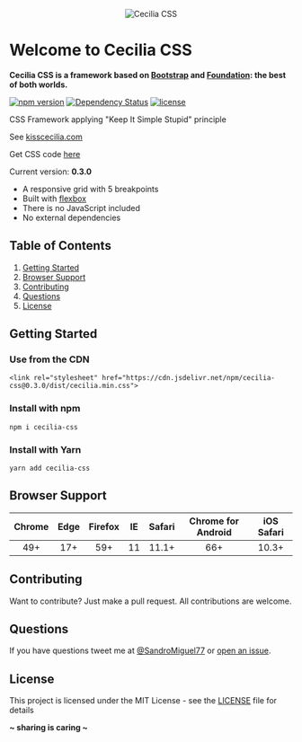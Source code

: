 <p align="center"><img src="http://kisscecilia.com/public/img/logo_cecilia_css.png" alt="Cecilia CSS" /></p>

# Welcome to Cecilia CSS
**Cecilia CSS is a framework based on [Bootstrap](https://getbootstrap.com/) and [Foundation](http://foundation.zurb.com/): the best of both worlds.**

[![npm version](https://badge.fury.io/js/cecilia-css.svg)](https://badge.fury.io/js/cecilia-css)
[![Dependency Status](https://david-dm.org/SandroMiguel/cecilia-css.svg)](https://david-dm.org/SandroMiguel/cecilia-css)
[![license](https://img.shields.io/badge/License-MIT-blue.svg?style=flat)](LICENSE)

CSS Framework applying "Keep It Simple Stupid" principle

See [kisscecilia.com](http://kisscecilia.com/)

Get CSS code [here](dist/cecilia.css)

Current version: **0.3.0**

* A responsive grid with 5 breakpoints
* Built with [flexbox](https://caniuse.com/#feat=flexbox)
* There is no JavaScript included
* No external dependencies

## Table of Contents
1. [Getting Started](#getting-started)
1. [Browser Support](#browser-support)
1. [Contributing](#contributing)
1. [Questions](#questions)
1. [License](#license)

## Getting Started

### Use from the CDN
```
<link rel="stylesheet" href="https://cdn.jsdelivr.net/npm/cecilia-css@0.3.0/dist/cecilia.min.css">
```

### Install with npm
```
npm i cecilia-css
```

### Install with Yarn
```
yarn add cecilia-css
```

## Browser Support
Chrome | Edge | Firefox | IE | Safari | Chrome for Android | iOS Safari
:----: | :--: | :-----: | :-: | :---: | :----------------: | :-------:
  49+  |  17+ |   59+   | 11 |  11.1+ |         66+        |   10.3+

## Contributing
Want to contribute? Just make a pull request. All contributions are welcome.

## Questions
If you have questions tweet me at [@SandroMiguel77](https://twitter.com/SandroMiguel77) or [open an issue](https://github.com/SandroMiguel/cecilia-css/issues/new).

## License
This project is licensed under the MIT License - see the [LICENSE](LICENSE) file for details

**~ sharing is caring ~**
